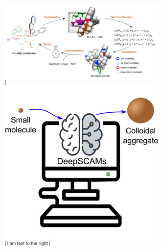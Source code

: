<img style="float: left;" src="https://raw.githubusercontent.com/DigiChem/digichem.github.io/master/_images/toc_Chem_2022.jpg">

| ![Flowers](https://raw.githubusercontent.com/DigiChem/digichem.github.io/master/_images/TOC_CRPS_2021.png) | I am text to the right |


